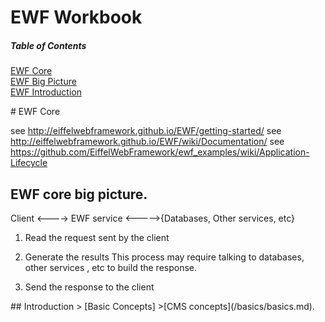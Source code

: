 # EWF Workbook

##### Table of Contents  
[EWF Core](#core)  
[EWF Big Picture](#overview)  
[EWF Introduction](#simple)  


<a name="core"/>
# EWF Core 

see http://eiffelwebframework.github.io/EWF/getting-started/
see http://eiffelwebframework.github.io/EWF/wiki/Documentation/
see https://github.com/EiffelWebFramework/ewf_examples/wiki/Application-Lifecycle

<a name="overview"/>

## EWF core big picture.


Client   <---->  EWF service <----->{Databases, Other services, etc}


1. Read the request sent by the client
   	
2. Generate the results
	This process may require talking to databases, other services , etc to build the response.

3. Send the response to the client

<a name="simple"/>
## Introduction
> [Basic Concepts] >[CMS concepts](/basics/basics.md).


